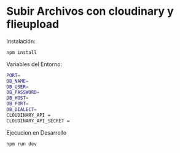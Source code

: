 # Subir Archivos con cloudinary y flieupload

Instalación:

```bash
npm install
```

Variables del Entorno:
```bash
PORT=
DB_NAME=
DB_USER=
DB_PASSWORD=
DB_HOST=
DB_PORT=
DB_DIALECT=
CLOUDINARY_API = 
CLOUDINARY_API_SECRET = 
```

Ejecucion en Desarrollo
```bash
npm run dev
```	
